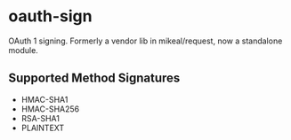 oauth-sign
==========

OAuth 1 signing. Formerly a vendor lib in mikeal/request, now a standalone module. 

## Supported Method Signatures

- HMAC-SHA1
- HMAC-SHA256
- RSA-SHA1
- PLAINTEXT
